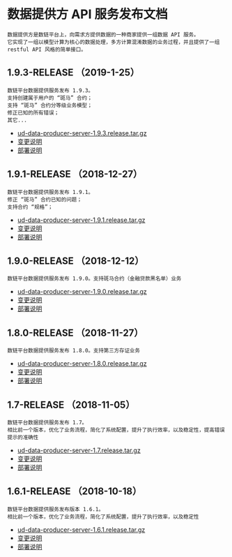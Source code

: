 # 数据提供方 API 服务发布文档

``` 引言
数据提供方是数链平台上，向需求方提供数据的一种商家提供一组数据 API 服务。
它实现了一组以模型计算为核心的数据处理，多方计算混淆数据的业务过程，并且提供了一组 restful API 风格的简单接口。
```

## 1.9.3-RELEASE （2019-1-25）

```plaintext
数链平台数据提供服务发布 1.9.3。
支持创建属于用户的 “斑马” 合约；
支持 “斑马” 合约分等级业务模型；
修正已知的所有错误；
其它...
```

* [ud-data-producer-server-1.9.3.release.tar.gz](1.9.3/ud-data-producer-server-1.9.3.release.tar.gz?raw=true)
* [变更说明](1.9.3/README.md)
* [部署说明](1.9.3/DEPLOY.md)

## 1.9.1-RELEASE （2018-12-27）

```plaintext
数链平台数据提供服务发布 1.9.1。
修正 “斑马” 合约已知的问题；
支持合约 “规格”；
```

* [ud-data-producer-server-1.9.1.release.tar.gz](1.9.1/ud-data-producer-server-1.9.1.release.tar.gz?raw=true)
* [变更说明](1.9.1/README.md)
* [部署说明](1.9.1/DEPLOY.md)

## 1.9.0-RELEASE （2018-12-12）

```plaintext
数链平台数据提供服务发布 1.9.0。支持斑马合约（金融贷款黑名单）业务
```

* [ud-data-producer-server-1.9.0.release.tar.gz](1.9/ud-data-producer-server-1.9.0.zebra.release.tar.gz?raw=true)
* [变更说明](1.9/README.md)
* [部署说明](1.9/DEPLOY.md)

## 1.8.0-RELEASE （2018-11-27）

```plaintext
数链平台数据提供服务发布 1.8.0。支持第三方存证业务
```

* [ud-data-producer-server-1.8.0.release.tar.gz](1.8/ud-data-producer-server-1.8.0.release.tar.gz?raw=true)
* [变更说明](1.8/README.md)
* [部署说明](1.8/DEPLOY.md)

## 1.7-RELEASE （2018-11-05）

```plaintext
数链平台数据提供服务发布 1.7。
相比前一个版本，优化了业务流程，简化了系统配置，提升了执行效率，以及稳定性，提高错误提示的准确性
```

* [ud-data-producer-server-1.7.release.tar.gz](1.7/ud-data-producer-server-1.7.release.tar.gz?raw=true)
* [变更说明](1.7/README.md)
* [部署说明](1.7/DEPLOY.md)

## 1.6.1-RELEASE （2018-10-18）

```plaintext
数链平台数据提供服务发布版本 1.6.1。
相比前一个版本，优化了业务流程，简化了系统配置，提升了执行效率，以及稳定性
```

* [ud-data-producer-server-1.6.1.release.tar.gz](1.6.1/ud-data-producer-server-1.6.1.release.tar.gz?raw=true)
* [变更说明](1.6.1/README.md)
* [部署说明](1.6.1/DEPLOY.md)
